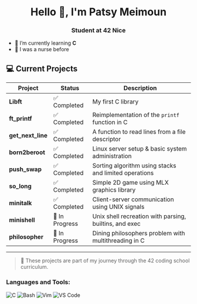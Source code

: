 <h1 align="center">Hello 👋, I'm Patsy Meimoun </h1>
<h3 align="center">Student at 42 Nice</h3>

- 🌱 I’m currently learning **C**
- 💊 I was a nurse before

## 💻 Current Projects

| Project        | Status         | Description                                              |
|----------------|----------------|----------------------------------------------------------|
| **Libft**        | ✅ Completed     | My first C library                                       |
| **ft_printf**    | ✅ Completed     | Reimplementation of the `printf` function in C           |
| **get_next_line**| ✅ Completed     | A function to read lines from a file descriptor          |
| **born2beroot**  | ✅ Completed     | Linux server setup & basic system administration         |
| **push_swap**    | ✅ Completed     | Sorting algorithm using stacks and limited operations    |
| **so_long**      | ✅ Completed     | Simple 2D game using MLX graphics library                |
| **minitalk**     | ✅ Completed     | Client-server communication using UNIX signals           |
| **minishell**    | 🔨 In Progress   | Unix shell recreation with parsing, builtins, and exec   |
| **philosopher**  | 🔨 In Progress   | Dining philosophers problem with multithreading in C     |

---

> 🚀 These projects are part of my journey through the 42 coding school curriculum.

<h3 align="left">Languages and Tools:</h3>

<p align="left">
  <img src="https://img.shields.io/badge/C-00599C?style=for-the-badge&logo=c&logoColor=white" alt="C" />
  <img src="https://img.shields.io/badge/Bash-4EAA25?style=for-the-badge&logo=gnu-bash&logoColor=white" alt="Bash" />
  <img src="https://img.shields.io/badge/Vim-019733?style=for-the-badge&logo=vim&logoColor=white" alt="Vim" />
  <img src="https://img.shields.io/badge/VS%20Code-0078D4?style=for-the-badge&logo=visual-studio-code&logoColor=white" alt="VS Code" />
</p>
